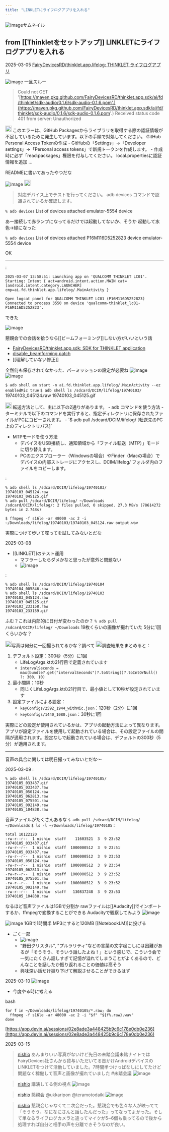 ```yaml
---
title: "LINKLETにライフログアプリを入れる"
---
```


![image](https://gyazo.com/6357de17b18027861f8c2373fdea8fbb/thumb/1000)サムネイル

from [[Thinkletをセットアップ]]
LINKLETにライフログアプリを入れる
---
2025-03-05
[FairyDevicesRD/thinklet.app.lifelog: THINKLET ライフログアプリ](https://github.com/FairyDevicesRD/thinklet.app.lifelog)

![image](https://gyazo.com/d5ef7d577255907bce3ff715364a13e9/thumb/1000)
一旦スルー

> Could not GET '[https://maven.pkg.github.com/FairyDevicesRD/thinklet.app.sdk/ai/fd/thinklet/sdk-audio/0.1.6/sdk-audio-0.1.6.pom'.](https://maven.pkg.github.com/FairyDevicesRD/thinklet.app.sdk/ai/fd/thinklet/sdk-audio/0.1.6/sdk-audio-0.1.6.pom'.) Received status code 401 from server: Unauthorized
<img src='https://scrapbox.io/api/pages/nishio/o3-mini-high/icon' alt='o3-mini-high.icon' height="19.5"/>
このエラーは、GitHub Packagesからライブラリを取得する際の認証情報が不足しているために発生しています。以下の手順で対処してください。
GitHub Personal Access Tokenの作成
- GitHubの「Settings」→「Developer settings」→「Personal access tokens」で新規トークンを作成します。
- 作成時に必ず「read:packages」権限を付与してください。
local.propertiesに認証情報を追加 ...

READMEに書いてあったやつだな

![image](https://gyazo.com/2bc6018940666acaa8c1c3ff63b381f9/thumb/1000)
<img src='https://scrapbox.io/api/pages/nishio/o3-mini-high/icon' alt='o3-mini-high.icon' height="19.5"/>
> 対応デバイス上でテストを行ってください。
> adb devices コマンドで認識されているか確認します。

`% adb devices`
List of devices attached
emulator-5554	device

あー接続して赤ランプになってるだけでは起動してないか、そうか
起動して水色→緑になった

`% adb devices`
List of devices attached
P16M116D5252823	device
emulator-5554	device

OK

---
:

```
2025-03-07 13:58:51: Launching app on 'QUALCOMM THINKLET LC01'.
Starting: Intent { act=android.intent.action.MAIN cat=[android.intent.category.LAUNCHER] cmp=ai.fd.thinklet.app.lifelog/.MainActivity }

Open logcat panel for QUALCOMM THINKLET LC01 (P16M116D5252823)
Connected to process 3550 on device 'qualcomm-thinklet_lc01-P16M116D5252823'.
```


できた

![image](https://gyazo.com/12f76352976fb62153a2d6d22e321f64/thumb/1000)

懇親会での会話を拾うなら[[ビームフォーミング]]しない方がいいという話
- [FairyDevicesRD/thinklet.app.sdk: SDK for THINKLET application](https://github.com/FairyDevicesRD/thinklet.app.sdk?tab=readme-ov-file#%E8%A9%A6%E9%A8%93%E7%9A%84%E6%A9%9F%E8%83%BD-%E9%9F%B3%E5%A3%B0%E5%87%A6%E7%90%86)
- [disable_beamforming.patch](https://gist.github.com/nishio/1295526320d27da8c6aea80d75525f97)
- [[理解していない修正]]

全然何も保存されてなかった、パーミッションの設定が必要ね
![image](https://gyazo.com/81f992c6b46314ca99c2a3223e98aa3c/thumb/1000)![image](https://gyazo.com/10bd32578804bd182d77e1f90d8bcaef/thumb/1000)

`$ adb shell am start -n ai.fd.thinklet.app.lifelog/.MainActivity --ez enabledMic true`
`$ adb shell ls /sdcard/DCIM/lifelog/19740103/              `
19740103_045124.raw
19740103_045125.gif

<img src='https://scrapbox.io/api/pages/nishio/o3-mini-high/icon' alt='o3-mini-high.icon' height="19.5"/>
転送方法として、主に以下の2通りがあります。
- adb コマンドを使う方法
    - ターミナルで以下のコマンドを実行すると、指定ディレクトリに保存されたファイルがPCにコピーされます。
    - `$ adb pull /sdcard/DCIM/lifelog/ [転送先のPC上のディレクトリパス]`

- MTPモードを使う方法
    - デバイスをUSB接続し、通知領域から「ファイル転送（MTP）」モードに切り替えます。
    - PCのエクスプローラー（Windowsの場合）やFinder（Macの場合）でデバイスの内部ストレージにアクセスし、DCIM/lifelog/ フォルダ内のファイルをコピーします。

:

```
% adb shell ls /sdcard/DCIM/lifelog/19740103/              
19740103_045124.raw
19740103_045125.gif
% adb pull /sdcard/DCIM/lifelog/ ~/Downloads 
/sdcard/DCIM/lifelog/: 2 files pulled, 0 skipped. 27.3 MB/s (78614272 bytes in 2.748s)
```


`$ ffmpeg -f s16le -ar 48000 -ac 2 -i ~/Downloads/lifelog/19740103/19740103_045124.raw output.wav `

実際につけて歩いて喋ってを試してみないとだな

2025-03-08
- [[LINKLET]]のテスト運用
    - マフラーしたらダメかなと思ったが意外と問題ない
    - ![image](https://gyazo.com/6357de17b18027861f8c2373fdea8fbb/thumb/1000)

:

```
% adb shell ls /sdcard/DCIM/lifelog/19740104
19740104_005846.raw
% adb shell ls /sdcard/DCIM/lifelog/19740103
19740103_045124.raw
19740103_045125.gif
19740103_233158.raw
19740103_233159.gif
```


ふむ？これは内部的に日付が変わったのか？
`% adb pull /sdcard/DCIM/lifelog/ ~/Downloads`
19枚くらいの画像が撮れていた
5分に1回くらいかな？

<img src='https://scrapbox.io/api/pages/nishio/nishio/icon' alt='nishio.icon' height="19.5"/>写真は何分に一回撮られてるかな？調べて
<img src='https://scrapbox.io/api/pages/nishio/Roo/icon' alt='Roo.icon' height="19.5"/>調査結果をまとめると：
1. デフォルト設定：300秒（5分）に1回
    - LifeLogArgs.ktの21行目で定義されています
    - `intervalSeconds = max(bundle?.get("intervalSeconds")?.toString()?.toIntOrNull() ?: 300, 10)`
2. 最小間隔：10秒
    - 同じくLifeLogArgs.ktの21行目で、最小値として10秒が設定されています
3. 設定ファイルによる設定：
    - `keyConfigs/2592_1944_withMic.json`：120秒（2分）に1回
    - `keyConfigs/1440_1080.json`：30秒に1回

実際にどの設定が使用されているかは、アプリの起動方法によって異なります。アプリが設定ファイルを使用して起動されている場合は、その設定ファイルの間隔が適用されます。設定なしで起動されている場合は、デフォルトの300秒（5分）が適用されます。

---

音声の具合に関しては明日撮ってみないとだな〜

2025-03-09
:

```
% adb shell ls /sdcard/DCIM/lifelog/19740105/
19740105_033437.gif
19740105_033437.raw
19740105_050124.raw
19740105_062813.raw
19740105_075501.raw
19740105_092149.raw
19740105_104838.raw
```

音声ファイルがたくさんあるな
`$ adb pull /sdcard/DCIM/lifelog/ ~/Downloads`
`$ ls -l ~/Downloads/lifelog/19740105`
:

```
total 10122120
-rw-r--r--  1 nishio  staff    11603521  3  9 23:52 19740105_033437.gif
-rw-r--r--  1 nishio  staff  1000000512  3  9 23:51 19740105_033437.raw
-rw-r--r--  1 nishio  staff  1000000512  3  9 23:53 19740105_050124.raw
-rw-r--r--  1 nishio  staff  1000000512  3  9 23:54 19740105_062813.raw
-rw-r--r--  1 nishio  staff  1000000512  3  9 23:52 19740105_075501.raw
-rw-r--r--  1 nishio  staff  1000000512  3  9 23:52 19740105_092149.raw
-rw-r--r--  1 nishio  staff   130837248  3  9 23:53 19740105_104838.raw
```

なるほど音声ファイルは1GBで分割か
rawファイルは[[Audacity]]でインポートするか、ffmpegで変換することができる
Audacityで観察してみよう
![image](https://gyazo.com/0030b9dad8b2ead55b9b0c8743237664/thumb/1000)

![image](https://gyazo.com/bfc03d2ee156b77269b098a1ade20ab6/thumb/1000)
1GBで1時間半
MP3にすると120MB
[[NotebookLM]]に投げる
- ごく一部
    - ![image](https://gyazo.com/7afc773fe6d2de8af3911e2f920ab06e/thumb/1000)
    - "野田クリスタル", "プルラリティ"などの言葉の文字起こしには困難があるが「そうそう、そういう話したよね！」という感じで、こういう会で一気にたくさん話しすぎて記憶が溢れてしまうことがよくあるので、どんなことを話したか振り返れることの価値は高そう
    - 興味深い話だけ掘り下げて解説させることができるはず

2025-03-10
![image](https://gyazo.com/5c1db5e609309c0028fcfe7d571658c4/thumb/1000)
- 今度やる時に考える

bash

```
for f in ~/Downloads/lifelog/19740105/*.raw; do
  ffmpeg -f s16le -ar 48000 -ac 2 -i "$f" "${f%.raw}.wav"
done
```


[https://app.devin.ai/sessions/02e8ade3a448425b9c6c178e0db0e236](https://app.devin.ai/sessions/02e8ade3a448425b9c6c178e0db0e236)

2025-03-15
> [nishio](https://x.com/nishio/status/1900559337145213210) あんまりいい写真がないけど先日の未踏会議未踏ナイトではFairyDevices社さんから貸与いただいてる首かけAndroidデバイスのLINKLETをつけて活動していました。7時間半つけっぱなしにしてたけど問題なく稼働して音声と画像が撮れていました #未踏会議
>  ![image](https://pbs.twimg.com/media/GmAkIijbsAAjhKz?format=png&name=small#.png)

> [nishio](https://x.com/nishio/status/1900559891317903762) 講演してる側の視点
>  ![image](https://pbs.twimg.com/media/GmAlIeLawAA_R46?format=png&name=medium#.png)

> [nishio](https://x.com/nishio/status/1900560416574672982) 懇親会
>  @ukkaripon
>  @teramotodaiki
>  ![image](https://pbs.twimg.com/media/GmAlkf6aoAAK__o?format=png&name=medium#.png)

> [nishio](https://x.com/nishio/status/1900562039598456988) 懇親会じゃなくて二次会だった。懇親会でも色々な人が映ってて「そうそう、なになにさんと話したんだった」ってなってよかった。そして単なるライフログカメラと違ってマイクが5~6個も乗ってるので後から処理すれば自分と相手の声を分離できそうなのが良い。


